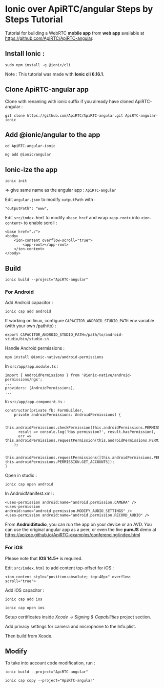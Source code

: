 # Ionic over ApiRTC/angular Steps by Steps Tutorial

Tutorial for building a WebRTC **mobile app** from **web app** available at https://github.com/ApiRTC/ApiRTC-angular.

## Install Ionic :

`sudo npm install -g @ionic/cli`

Note : This tutorial was made with **Ionic cli 6.16.1**.

## Clone ApiRTC-angular app

Clone with renaming with ionic suffix if you already have cloned ApiRTC-angular :

`git clone https://github.com/ApiRTC/ApiRTC-angular.git ApiRTC-angular-ionic`

## Add @ionic/angular to the app

`cd ApiRTC-angular-ionic`

`ng add @ionic/angular`

## Ionic-ize the app 

`ionic init`

 => give same name as the angular app : `ApiRTC-angular`

Edit `angular.json` to modify `outputPath` with :

	"outputPath": "www",
	
Edit `src/index.html` to modify `<base href` and wrap `<app-root>` into `<ion-content>` to enable scroll :

    <base href="./">
    <body>
        <ion-content overflow-scroll="true">
            <app-root></app-root>
        </ion-content>
    </body>


## Build

`ionic build --project="ApiRTC-angular"`

### For Android

Add Android capacitor :

`ionic cap add android`

If working on linux, configure `CAPACITOR_ANDROID_STUDIO_PATH` env variable (with your own /path/to) :

    export CAPACITOR_ANDROID_STUDIO_PATH=/path/to/android-studio/bin/studio.sh
    
Handle Android permissions :

`npm install @ionic-native/android-permissions`

In `src/app/app.module.ts` :

    import { AndroidPermissions } from '@ionic-native/android-permissions/ngx';
    ...
    providers: [AndroidPermissions],
    ...

In `src/app/app.component.ts` :

    constructor(private fb: FormBuilder,
        private androidPermissions: AndroidPermissions) {

        this.androidPermissions.checkPermission(this.androidPermissions.PERMISSION.CAMERA).then(
          result => console.log('Has permission?', result.hasPermission),
          err => this.androidPermissions.requestPermission(this.androidPermissions.PERMISSION.CAMERA)
        );

        this.androidPermissions.requestPermissions([this.androidPermissions.PERMISSION.CAMERA, this.androidPermissions.PERMISSION.GET_ACCOUNTS]);
    }

Open in studio :

`ionic cap open android`

In AndroidManifest.xml :

    <uses-permission android:name="android.permission.CAMERA" />
    <uses-permission android:name="android.permission.MODIFY_AUDIO_SETTINGS" />
    <uses-permission android:name="android.permission.RECORD_AUDIO" />

From **AndroidStudio**, you can run the app on your device or an AVD. You can use the original angular app as a peer, or even the live **pureJS** demo at https://apizee.github.io/ApiRTC-examples/conferencing/index.html

### For iOS

Please note that **IOS 14.5+** is required.

Edit `src/index.html` to add content top-offset for iOS :

`<ion-content style="position:absolute; top:40px" overflow-scroll="true">`

Add iOS capacitor :

`ionic cap add ios`

`ionic cap open ios`

Setup certificates inside *Xcode -> Signing & Capabilities* project section.

Add privacy settings for camera and microphone to the Info.plist.

Then build from Xcode.

## Modify 

To take into account code modification, run :

`ionic build --project="ApiRTC-angular"`

`ionic cap copy --project="ApiRTC-angular"`
